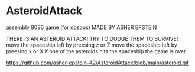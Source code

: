 # AsteroidAttack
assembly 8086 game (for dosbox)
MADE BY ASHER EPSTEIN 


THERE IS AN ASTEROID ATTACK! TRY TO DODGE THEM TO SURVIVE!
move the spaceship left by preesing z or Z
move the spaceship left by preesing x or X
if one of the asteroids hits the spaceship the game is over

https://github.com/asher-epstein-42/AsteroidAttack/blob/main/asteroid.gif
